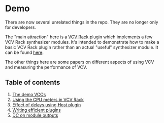 # Demo

There are now several unrelated things in the repo. They are no longer only for developers.

The "main attraction" here is a [VCV Rack](https://vcvrack.com) plugin which implements a few VCV Rack synthesizer modules. It's intended to demonstrate how to make a basic VCV Rack plugin rather than an actual "useful" synthesizer module. It can be found [here](./demo-readme.md).

The other things here are some papers on different aspects of using VCV and measuring the performance of VCV.

## Table of contents

1. [The demo VCOs](./demo-readme.md)
2. [Using the CPU meters in VCV Rack](./docs/cpu-meters.md)
3. [Effect of delays using Host plugin](./docs/host-delay.md)
4. [Writing efficient plugins](./docs/efficient-plugins.md)
5. [DC on module outputs](./docs/dc.md)
